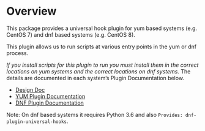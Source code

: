 # Overview

This package provides a universal hook plugin for yum based systems (e.g. CentOS 7) and dnf based systems (e.g. CentOS 8).

This plugin allows us to run scripts at various entry points in the yum or dnf process.

*If you install scripts for this plugin to run you must install them in the correct locations on yum systems and the correct locations on dnf systems.* The details are documented in each system’s Plugin Documentation below.

* [Design Doc](DESIGN.md)
* [YUM Plugin Documentation](README.yum.md)
* [DNF Plugin Documentation](README.dnf.md)

Note: On dnf based systems it requires Python 3.6 and also `Provides: dnf-plugin-universal-hooks`.
